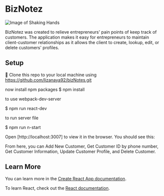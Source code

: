 # BizNotez

![Image of Shaking Hands](https://cdn5.vectorstock.com/i/thumb-large/19/49/emoticons-shaking-hands-vector-5061949.jpg)

BizNotez was created to relieve entrepreneurs' pain points of keep track of customers. The application makes it easy for entrepreneurs to maintain client-customer relationships as it allows the client to create, lookup, edit, or delete customers' profiles.

## Setup

👯 Clone this repo to your local machine using https://github.com/lizanaya92/bizNotes.git

now install npm packages
\$ npm install

to use webpack-dev-server

\$ npm run react-dev

to run server file

\$ npm run n-start

Open [http://localhost:3007] to view it in the browser. You should see this:

From here, you can Add New Customer, Get Customer ID by phone number, Get Customer Information, Update Customer Profile, and Delete Customer.

## Learn More

You can learn more in the [Create React App documentation](https://facebook.github.io/create-react-app/docs/getting-started).

To learn React, check out the [React documentation](https://reactjs.org/).
